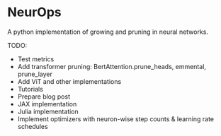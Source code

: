 # NeurOps
A python implementation of growing and pruning in neural networks.

TODO:
* Test metrics
* Add transformer pruning: BertAttention.prune_heads, emmental, prune_layer 
* Add ViT and other implementations
* Tutorials
* Prepare blog post
* JAX implementation
* Julia implementation
* Implement optimizers with neuron-wise step counts & learning rate schedules
